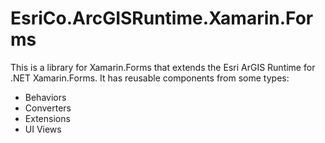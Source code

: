 # EsriCo.ArcGISRuntime.Xamarin.Forms
This is a library for Xamarin.Forms that extends the Esri ArGIS Runtime for .NET Xamarin.Forms. It has reusable components from some types:
* Behaviors
* Converters
* Extensions
* UI Views
